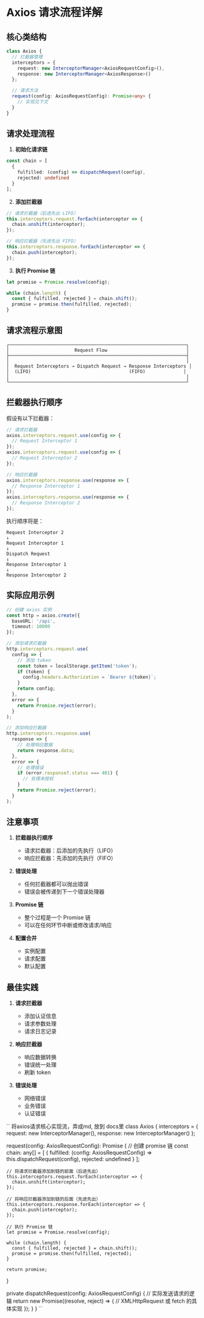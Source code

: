 # Axios 请求流程详解

## 核心类结构

```typescript
class Axios {
  // 拦截器管理
  interceptors = {
    request: new InterceptorManager<AxiosRequestConfig>(),
    response: new InterceptorManager<AxiosResponse>()
  };

  // 请求方法
  request(config: AxiosRequestConfig): Promise<any> {
    // 实现见下文
  }
}
```

## 请求处理流程

1. **初始化请求链**
```typescript
const chain = [
  {
    fulfilled: (config) => dispatchRequest(config),
    rejected: undefined
  }
];
```

2. **添加拦截器**
```typescript
// 请求拦截器（后进先出 LIFO）
this.interceptors.request.forEach(interceptor => {
  chain.unshift(interceptor);
});

// 响应拦截器（先进先出 FIFO）
this.interceptors.response.forEach(interceptor => {
  chain.push(interceptor);
});
```

3. **执行 Promise 链**
```typescript
let promise = Promise.resolve(config);

while (chain.length) {
  const { fulfilled, rejected } = chain.shift();
  promise = promise.then(fulfilled, rejected);
}
```

## 请求流程示意图

```
┌─────────────────────────────────────────────────────────────────┐
│                        Request Flow                             │
├─────────────────────────────────────────────────────────────────┤
│                                                                 │
│  Request Interceptors → Dispatch Request → Response Interceptors │
│  (LIFO)                                    (FIFO)              │
│                                                                 │
└─────────────────────────────────────────────────────────────────┘
```

## 拦截器执行顺序

假设有以下拦截器：
```typescript
// 请求拦截器
axios.interceptors.request.use(config => {
  // Request Interceptor 1
});
axios.interceptors.request.use(config => {
  // Request Interceptor 2
});

// 响应拦截器
axios.interceptors.response.use(response => {
  // Response Interceptor 1
});
axios.interceptors.response.use(response => {
  // Response Interceptor 2
});
```

执行顺序将是：
```
Request Interceptor 2
↓
Request Interceptor 1
↓
Dispatch Request
↓
Response Interceptor 1
↓
Response Interceptor 2
```

## 实际应用示例

```typescript
// 创建 axios 实例
const http = axios.create({
  baseURL: '/api',
  timeout: 10000
});

// 添加请求拦截器
http.interceptors.request.use(
  config => {
    // 添加 token
    const token = localStorage.getItem('token');
    if (token) {
      config.headers.Authorization = `Bearer ${token}`;
    }
    return config;
  },
  error => {
    return Promise.reject(error);
  }
);

// 添加响应拦截器
http.interceptors.response.use(
  response => {
    // 处理响应数据
    return response.data;
  },
  error => {
    // 处理错误
    if (error.response?.status === 401) {
      // 处理未授权
    }
    return Promise.reject(error);
  }
);
```

## 注意事项

1. **拦截器执行顺序**
   - 请求拦截器：后添加的先执行（LIFO）
   - 响应拦截器：先添加的先执行（FIFO）

2. **错误处理**
   - 任何拦截器都可以抛出错误
   - 错误会被传递到下一个错误处理器

3. **Promise 链**
   - 整个过程是一个 Promise 链
   - 可以在任何环节中断或修改请求/响应

4. **配置合并**
   - 实例配置
   - 请求配置
   - 默认配置

## 最佳实践

1. **请求拦截器**
   - 添加认证信息
   - 请求参数处理
   - 请求日志记录

2. **响应拦截器**
   - 响应数据转换
   - 错误统一处理
   - 刷新 token

3. **错误处理**
   - 网络错误
   - 业务错误
   - 认证错误 

``
将axios请求核心实现流，弄成md, 放到 docs里
class Axios {
  interceptors = {
    request: new InterceptorManager<AxiosRequestConfig>(),
    response: new InterceptorManager<AxiosResponse>()
  };

  request(config: AxiosRequestConfig): Promise<any> {
    // 创建 promise 链
    const chain: any[] = [
      {
        fulfilled: (config: AxiosRequestConfig) => this.dispatchRequest(config),
        rejected: undefined
      }
    ];

    // 将请求拦截器添加到链的前面（后进先出）
    this.interceptors.request.forEach(interceptor => {
      chain.unshift(interceptor);
    });

    // 将响应拦截器添加到链的后面（先进先出）
    this.interceptors.response.forEach(interceptor => {
      chain.push(interceptor);
    });

    // 执行 Promise 链
    let promise = Promise.resolve(config);

    while (chain.length) {
      const { fulfilled, rejected } = chain.shift();
      promise = promise.then(fulfilled, rejected);
    }

    return promise;
  }

  private dispatchRequest(config: AxiosRequestConfig) {
    // 实际发送请求的逻辑
    return new Promise((resolve, reject) => {
      // XMLHttpRequest 或 fetch 的具体实现
    });
  }
}
``